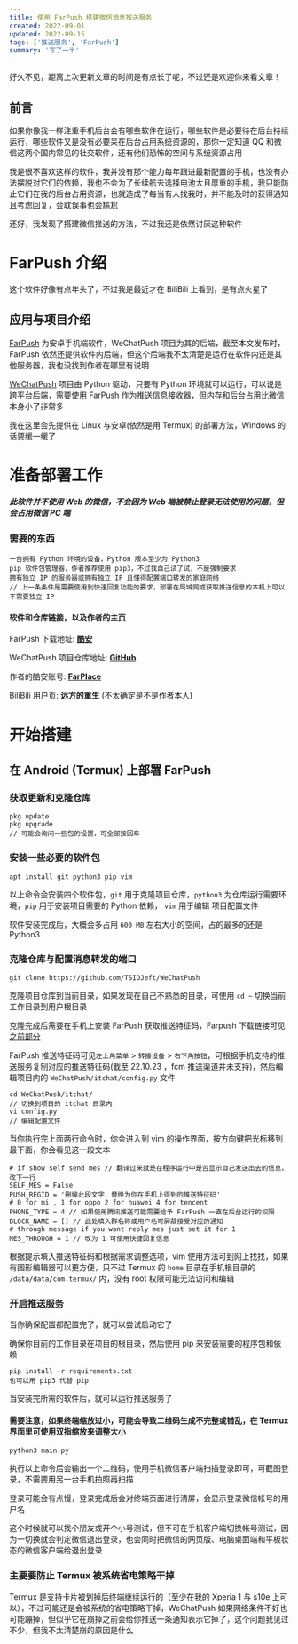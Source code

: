 ```yaml
---
title: 使用 FarPush 搭建微信消息推送服务
created: 2022-09-01
updated: 2022-09-15
tags: ['推送服务', 'FarPush']
summary: '写了一半'
---
```


好久不见，距离上次更新文章的时间是有点长了呢，不过还是欢迎你来看文章！

 ## 前言
  
  如果你像我一样注重手机后台会有哪些软件在运行，哪些软件是必要待在后台持续运行，哪些软件又是没有必要呆在后台占用系统资源的，那你一定知道 QQ 和微信这两个国内常见的社交软件，还有他们恐怖的空间与系统资源占用
  
  我是很不喜欢这样的软件，我并没有那个能力每年跟进最新配置的手机，也没有办法摆脱对它们的依赖，我也不会为了长续航去选择电池大且厚重的手机，我只能防止它们在我的后台占用资源，也就造成了每当有人找我时，并不能及时的获得通知且考虑回复，会耽误事也会尴尬
  
  还好，我发现了搭建微信推送的方法，不过我还是依然讨厌这种软件
  
 # FarPush 介绍
 
  这个软件好像有点年头了，不过我是最近才在 BiliBili 上看到，是有点火星了
  
 ## 应用与项目介绍
  
  [FarPush](https://www.coolapk.com/apk/com.farplace.farpush) 为安卓手机端软件，WeChatPush 项目为其的后端，截至本文发布时，FarPush 依然还提供软件内后端，但这个后端我不太清楚是运行在软件内还是其他服务器，我也没找到作者在哪里有说明
  
  [WeChatPush](https://github.com/TSIOJeft/WeChatPush) 项目由 Python 驱动，只要有 Python 环境就可以运行，可以说是跨平台后端，需要使用 FarPush 作为推送信息接收器，但内存和后台占用比微信本身小了非常多
  
  我在这里会先提供在 Linux 与安卓(依然是用 Termux) 的部署方法，Windows 的话要缓一缓了
  
  
 # 准备部署工作

 ##### 此软件并不使用 Web 的微信，不会因为 Web 端被禁止登录无法使用的问题，但会占用微信 PC 端
 
 ### 需要的东西
  
  ```
  一台拥有 Python 环境的设备，Python 版本至少为 Python3
  pip 软件包管理器，作者推荐使用 pip3，不过我自己试了试，不是强制要求
  拥有独立 IP 的服务器或拥有独立 IP 且懂得配置端口转发的家庭网络
  // 上一条条件是需要使用到快速回复功能的要求，部署在局域网或获取推送信息的本机上可以不需要独立 IP
  ```

 #### 软件和仓库链接，以及作者的主页 
  FarPush 下载地址: [__酷安__](https://www.coolapk.com/apk/com.farplace.farpush)

  WeChatPush 项目仓库地址: [__GitHub__](https://github.com/TSIOJeft/WeChatPush)

  作者的酷安账号: [__FarPlace__](https://www.coolapk.com/u/2838135)

  BiliBili 用户页: [__远方的重生__](https://sapce.bilibili.com/10721579) (不太确定是不是作者本人) 
  
 # 开始搭建
  
 ## 在 Android (Termux) 上部署 FarPush
  
 ### 获取更新和克隆仓库
  
  ```
  pkg update
  pkg upgrade
  // 可能会询问一些包的设置，可全部按回车
  ```
  
 ### 安装一些必要的软件包
  
  ```
  apt install git python3 pip vim
  ```
  
  以上命令会安装四个软件包，`git` 用于克隆项目仓库，`python3` 为仓库运行需要环境，`pip` 用于安装项目需要的 Python 依赖， `vim` 用于编辑 项目配置文件
  
  软件安装完成后，大概会多占用 `600 MB` 左右大小的空间，占的最多的还是 Python3
  
 ### 克隆仓库与配置消息转发的端口
 
 ```
 git clone https://github.com/TSIOJeft/WeChatPush
 ```
 
 克隆项目仓库到当前目录，如果发现在自己不熟悉的目录，可使用 `cd ~` 切换当前工作目录到用户根目录

  克隆完成后需要在手机上安装 FarPush 获取推送特征码，Farpush 下载链接可见[之前部分](/posts/wechatpush/#软件和仓库链接，以及作者的主页)
  
  FarPush 推送特征码可见`左上角菜单` > `转接设备` > `右下角按钮`，可根据手机支持的推送服务复制对应的推送特征码(截至 22.10.23 ，fcm 推送渠道并未支持)，然后编辑项目内的 `WeChatPush/itchat/config.py` 文件
  
  ```
  cd WeChatPush/itchat/ 
  // 切换到项目的 itchat 目录内
  vi config.py
  // 编辑配置文件
  ```
  
  当你执行完上面两行命令时，你会进入到 vim 的操作界面，按方向键把光标移到最下面，你会看见这一段文本
  
  ```
  # if show self send mes // 翻译过来就是在程序运行中是否显示自己发送出去的信息，改下一行
  SELF_MES = False
  PUSH_REGID = '删掉此段文字，替换为你在手机上得到的推送特征码'
  # 0 for mi , 1 for oppo 2 for huawei 4 for tencent 
  PHONE_TYPE = 4 // 如果使用腾讯推送可能需要给予 FarPush 一直在后台运行的权限
  BLOCK_NAME = [] // 此处填入群名称或用户名可屏蔽接受对应的通知
  # through message if you want reply mes just set it for 1
  MES_THROUGH = 1 // 改为 1 可使用快捷回复信息
  ```

  根据提示填入推送特征码和根据需求调整选项，vim 使用方法可到网上找找，如果有图形编辑器可以更方便，只不过 Termux 的 `home` 目录在手机根目录的 `/data/data/com.termux/` 内，没有 root 权限可能无法访问和编辑
  
  ### 开启推送服务
  
  当你确保配置都配置完了，就可以尝试启动它了
  
  确保你目前的工作目录在项目的根目录，然后使用 pip 来安装需要的程序包和依赖
  
  ```
  pip install -r requirements.txt
  也可以用 pip3 代替 pip
  ```
  
  当安装完所需的软件后，就可以运行推送服务了
  
  #### 需要注意，如果终端缩放过小，可能会导致二维码生成不完整或错乱，在 Termux 界面里可使用双指缩放来调整大小
  
  ```
  python3 main.py
  ```
  
  执行以上命令后会输出一个二维码，使用手机微信客户端扫描登录即可，可截图登录，不需要用另一台手机拍照再扫描
  
  登录可能会有点慢，登录完成后会对终端页面进行清屏，会显示登录微信帐号的用户名
  
  这个时候就可以找个朋友或开个小号测试，但不可在手机客户端切换帐号测试，因为一切换就会判定微信退出登录，也会同时把微信的网页版、电脑桌面端和平板状态的微信客户端给退出登录
  
  ### 主要要防止 Termux 被系统省电策略干掉
  
  Termux 是支持卡片被划掉后终端继续运行的（至少在我的 Xperia 1 与 s10e 上可以），不过可能还是会被系统的省电策略干掉，WeChatPush 如果网络条件不好也可能蹦掉，但似乎它在崩掉之前会给你推送一条通知表示它掉了，这个问题我见过不少，但我不太清楚崩的原因是什么